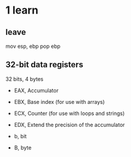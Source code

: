 # 1 learn #
## leave ##
mov esp, ebp
pop ebp

## 32-bit data registers ##
32 bits, 4 bytes
* EAX, Accumulator 
* EBX, Base index (for use with arrays) 
* ECX, Counter (for use with loops and strings)
* EDX, Extend the precision of the accumulator

* b, bit
* B, byte
